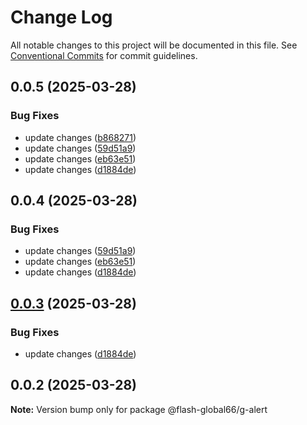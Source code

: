 # Change Log

All notable changes to this project will be documented in this file.
See [Conventional Commits](https://conventionalcommits.org) for commit guidelines.

## 0.0.5 (2025-03-28)


### Bug Fixes

* update changes ([b868271](https://github.com/Flash-Global66/global-design-system/commit/b868271bfbf899d5a4501aae019146b695256ea3))
* update changes ([59d51a9](https://github.com/Flash-Global66/global-design-system/commit/59d51a97f13999ebca0996fe0b1776c0aa88caef))
* update changes ([eb63e51](https://github.com/Flash-Global66/global-design-system/commit/eb63e510bc9173913aa89dc29827ecf95a441ab8))
* update changes ([d1884de](https://github.com/Flash-Global66/global-design-system/commit/d1884de11e4e9522c2d6912d932122a75aabf9e7))





## 0.0.4 (2025-03-28)


### Bug Fixes

* update changes ([59d51a9](https://github.com/Flash-Global66/global-design-system/commit/59d51a97f13999ebca0996fe0b1776c0aa88caef))
* update changes ([eb63e51](https://github.com/Flash-Global66/global-design-system/commit/eb63e510bc9173913aa89dc29827ecf95a441ab8))
* update changes ([d1884de](https://github.com/Flash-Global66/global-design-system/commit/d1884de11e4e9522c2d6912d932122a75aabf9e7))





## [0.0.3](https://github.com/Flash-Global66/global-design-system/compare/@flash-global66/g-alert@0.0.2...@flash-global66/g-alert@0.0.3) (2025-03-28)


### Bug Fixes

* update changes ([d1884de](https://github.com/Flash-Global66/global-design-system/commit/d1884de11e4e9522c2d6912d932122a75aabf9e7))





## 0.0.2 (2025-03-28)

**Note:** Version bump only for package @flash-global66/g-alert
